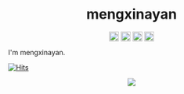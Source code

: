 
<!--
### Hi there 👋

**mengxinayan/mengxinayan** is a ✨ _special_ ✨ repository because its `README.md` (this file) appears on your GitHub profile.

Here are some ideas to get you started:

- 🔭 I’m currently working on ...
- 🌱 I’m currently learning ...
- 👯 I’m looking to collaborate on ...
- 🤔 I’m looking for help with ...
- 💬 Ask me about ...
- 📫 How to reach me: ...
- 😄 Pronouns: ...
- ⚡ Fun fact: ...
### Hi there 👋
### Some Repo
-->

<p align="center"> <h1 align="center"> mengxinayan </h1> </p>

<p align="center">
  <a href="https://github.com/mengxinayan" target="_blank"><img align="center" src="https://cdn.jsdelivr.net/npm/simple-icons@3.0.1/icons/github.svg" alt="Elangovan Sundar" height="20" width="20" /></a>
  <a href="https://www.linkedin.com/in/yanhoucs" target="_blank"><img align="center" src="https://cdn.jsdelivr.net/npm/simple-icons@3.0.1/icons/linkedin.svg" alt="Elangovan Sundar" height="20" width="20" /></a>
  <a href="https://mengxinayan.medium.com/" target="_blank"><img align="center" src="https://cdn.jsdelivr.net/npm/simple-icons@3.0.1/icons/medium.svg" alt="Elangovan Sundar" height="20" width="20" /></a>
  <a href="https://www.zhihu.com/people/meng-xin-a-yan" target="_blank"><img align="center" src="https://cdn.jsdelivr.net/npm/simple-icons@3.0.1/icons/zhihu.svg" alt="Elangovan Sundar" height="20" width="20" /></a> 
</p>

I'm mengxinayan. 

[![Hits](https://hits.seeyoufarm.com/api/count/incr/badge.svg?url=https%3A%2F%2Fgithub.com%2Fmengxinayan&count_bg=%2379C83D&title_bg=%23555555&icon=github.svg&icon_color=%23E7E7E7&title=visitors&edge_flat=false)](https://hits.seeyoufarm.com)

<p align="center">  
  <a href="https://github.com/mengxinayan">
    <img align="center" src="https://github-readme-stats.anuraghazra1.vercel.app/api?username=mengxinayan&show_icons=true&include_all_commits=true&theme=buefy"/>
  </a>
</p>

<!-- 
<p align="center"> 
  <a href="https://github.com/mengxinayan">
    <img align="center" src="https://github-readme-stats.anuraghazra1.vercel.app/api/top-langs/?username=mengxinayan&layout=compact&theme=buefy" />
  </a>
</p> 
-->
